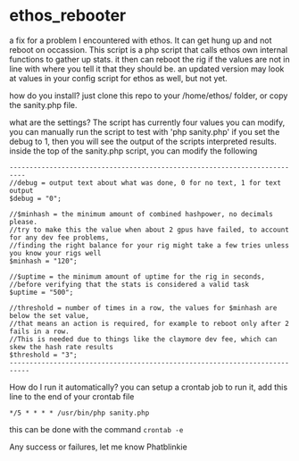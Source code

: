 # ethos_rebooter
a fix for a problem I encountered with ethos. It can get hung up and not reboot on occassion.
This script is a php script that calls ethos own internal functions to gather up stats. it then can reboot the rig if the values are not in line with where you tell it that they should be. an updated version may look at values in your config script for ethos as well, but not yet.

how do you install?
just clone this repo to your /home/ethos/ folder, or copy the sanity.php file.

what are the settings?
The script has currently four values you can modify, you can manually run the script to test with 'php sanity.php' if you set the debug to 1, then you will see the output of the scripts interpreted results.
inside the top of the sanity.php script, you can modify the following

    --------------------------------------------------------------------------
    //debug = output text about what was done, 0 for no text, 1 for text output
    $debug = "0";
    
    //$minhash = the minimum amount of combined hashpower, no decimals please. 
    //try to make this the value when about 2 gpus have failed, to account for any dev fee problems,
    //finding the right balance for your rig might take a few tries unless you know your rigs well
    $minhash = "120";
    
    //$uptime = the minimum amount of uptime for the rig in seconds, 
    //before verifying that the stats is considered a valid task
    $uptime = "500";
    
    //threshold = number of times in a row, the values for $minhash are below the set value, 
    //that means an action is required, for example to reboot only after 2 fails in a row. 
    //This is needed due to things like the claymore dev fee, which can skew the hash rate results
    $threshold = "3";
    ---------------------------------------------------------------------------

How do I run it automatically?
you can setup a crontab job to run it, add this line to the end of your crontab file

`*/5 * * * * /usr/bin/php sanity.php`

this can be done with the command `crontab -e`

Any success or failures, let me know
Phatblinkie
